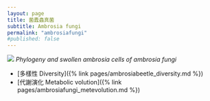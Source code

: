 ```yaml
---
layout: page
title: 菌蠹蟲真菌
subtitle: Ambrosia fungi
permalink: "ambrosiafungi"
#published: false
---
```

![](assets/img/ambrosia_fungi_phy.png)
*Phylogeny and swollen ambrosia cells of ambrosia fungi*


- [多樣性 Diversity]({% link pages/ambrosiabeetle_diversity.md %})<br>
- [代謝演化 Metabolic volution]({% link pages/ambrosiafungi_metevolution.md %})
